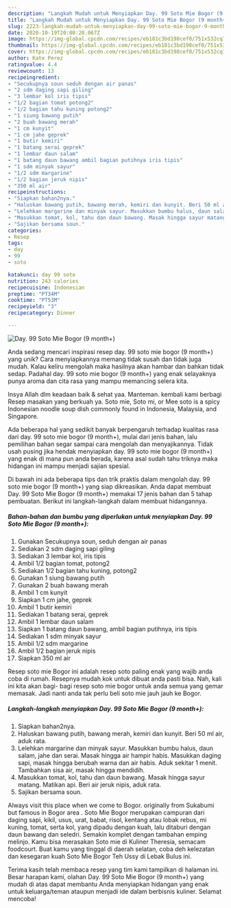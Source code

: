 ```yaml
---
description: "Langkah Mudah untuk Menyiapkan Day. 99 Soto Mie Bogor (9 month+) Anti Gagal"
title: "Langkah Mudah untuk Menyiapkan Day. 99 Soto Mie Bogor (9 month+) Anti Gagal"
slug: 2223-langkah-mudah-untuk-menyiapkan-day-99-soto-mie-bogor-9-month-anti-gagal
date: 2020-10-19T20:08:20.067Z
image: https://img-global.cpcdn.com/recipes/eb181c3bd198cef0/751x532cq70/day-99-soto-mie-bogor-9-month-foto-resep-utama.jpg
thumbnail: https://img-global.cpcdn.com/recipes/eb181c3bd198cef0/751x532cq70/day-99-soto-mie-bogor-9-month-foto-resep-utama.jpg
cover: https://img-global.cpcdn.com/recipes/eb181c3bd198cef0/751x532cq70/day-99-soto-mie-bogor-9-month-foto-resep-utama.jpg
author: Kate Perez
ratingvalue: 4.4
reviewcount: 13
recipeingredient:
- "Secukupnya soun seduh dengan air panas"
- "2 sdm daging sapi giling"
- "3 lembar kol iris tipis"
- "1/2 bagian tomat potong2"
- "1/2 bagian tahu kuning potong2"
- "1 siung bawang putih"
- "2 buah bawang merah"
- "1 cm kunyit"
- "1 cm jahe geprek"
- "1 butir kemiri"
- "1 batang serai geprek"
- "1 lembar daun salam"
- "1 batang daun bawang ambil bagian putihnya iris tipis"
- "1 sdm minyak sayur"
- "1/2 sdm margarine"
- "1/2 bagian jeruk nipis"
- "350 ml air"
recipeinstructions:
- "Siapkan bahan2nya."
- "Haluskan bawang putih, bawang merah, kemiri dan kunyit. Beri 50 ml air, aduk rata."
- "Lelehkan margarine dan minyak sayur. Masukkan bumbu halus, daun salam, jahe dan serai. Masak hingga air hampir habis. Masukkan daging sapi, masak hingga berubah warna dan air habis. Aduk sekitar 1 menit. Tambahkan sisa air, masak hingga mendidih."
- "Masukkan tomat, kol, tahu dan daun bawang. Masak hingga sayur matang. Matikan api. Beri air jeruk nipis, aduk rata."
- "Sajikan bersama soun."
categories:
- Resep
tags:
- day
- 99
- soto

katakunci: day 99 soto 
nutrition: 243 calories
recipecuisine: Indonesian
preptime: "PT34M"
cooktime: "PT53M"
recipeyield: "3"
recipecategory: Dinner

---
```



![Day. 99 Soto Mie Bogor (9 month+)](https://img-global.cpcdn.com/recipes/eb181c3bd198cef0/751x532cq70/day-99-soto-mie-bogor-9-month-foto-resep-utama.jpg)

Anda sedang mencari inspirasi resep day. 99 soto mie bogor (9 month+) yang unik? Cara menyiapkannya memang tidak susah dan tidak juga mudah. Kalau keliru mengolah maka hasilnya akan hambar dan bahkan tidak sedap. Padahal day. 99 soto mie bogor (9 month+) yang enak selayaknya punya aroma dan cita rasa yang mampu memancing selera kita.

Insya Allah dlm keadaan baik &amp; sehat yaa. Manteman. kembali kami berbagi Resep masakan yang berkuah ya. Soto mie, Soto mi, or Mee soto is a spicy Indonesian noodle soup dish commonly found in Indonesia, Malaysia, and Singapore.

Ada beberapa hal yang sedikit banyak berpengaruh terhadap kualitas rasa dari day. 99 soto mie bogor (9 month+), mulai dari jenis bahan, lalu pemilihan bahan segar sampai cara mengolah dan menyajikannya. Tidak usah pusing jika hendak menyiapkan day. 99 soto mie bogor (9 month+) yang enak di mana pun anda berada, karena asal sudah tahu triknya maka hidangan ini mampu menjadi sajian spesial.


Di bawah ini ada beberapa tips dan trik praktis dalam mengolah day. 99 soto mie bogor (9 month+) yang siap dikreasikan. Anda dapat membuat Day. 99 Soto Mie Bogor (9 month+) memakai 17 jenis bahan dan 5 tahap pembuatan. Berikut ini langkah-langkah dalam membuat hidangannya.

<!--inarticleads1-->

##### Bahan-bahan dan bumbu yang diperlukan untuk menyiapkan Day. 99 Soto Mie Bogor (9 month+):

1. Gunakan Secukupnya soun, seduh dengan air panas
1. Sediakan 2 sdm daging sapi giling
1. Sediakan 3 lembar kol, iris tipis
1. Ambil 1/2 bagian tomat, potong2
1. Sediakan 1/2 bagian tahu kuning, potong2
1. Gunakan 1 siung bawang putih
1. Gunakan 2 buah bawang merah
1. Ambil 1 cm kunyit
1. Siapkan 1 cm jahe, geprek
1. Ambil 1 butir kemiri
1. Sediakan 1 batang serai, geprek
1. Ambil 1 lembar daun salam
1. Siapkan 1 batang daun bawang, ambil bagian putihnya, iris tipis
1. Sediakan 1 sdm minyak sayur
1. Ambil 1/2 sdm margarine
1. Ambil 1/2 bagian jeruk nipis
1. Siapkan 350 ml air


Resep soto mie Bogor ini adalah resep soto paling enak yang wajib anda coba di rumah. Resepnya mudah kok untuk dibuat anda pasti bisa. Nah, kali ini kita akan bagi- bagi resep soto mie bogor untuk anda semua yang gemar memasak. Jadi nanti anda tak perlu beli soto mie jauh jauh ke Bogor. 

<!--inarticleads2-->

##### Langkah-langkah menyiapkan Day. 99 Soto Mie Bogor (9 month+):

1. Siapkan bahan2nya.
1. Haluskan bawang putih, bawang merah, kemiri dan kunyit. Beri 50 ml air, aduk rata.
1. Lelehkan margarine dan minyak sayur. Masukkan bumbu halus, daun salam, jahe dan serai. Masak hingga air hampir habis. Masukkan daging sapi, masak hingga berubah warna dan air habis. Aduk sekitar 1 menit. Tambahkan sisa air, masak hingga mendidih.
1. Masukkan tomat, kol, tahu dan daun bawang. Masak hingga sayur matang. Matikan api. Beri air jeruk nipis, aduk rata.
1. Sajikan bersama soun.


Always visit this place when we come to Bogor. originally from Sukabumi but famous in Bogor area . Soto Mie Bogor merupakan campuran dari daging sapi, kikil, usus, urat, babat, risol, kentang atau lobak rebus, mi kuning, tomat, serta kol, yang dipadu dengan kuah, lalu ditaburi dengan daun bawang dan seledri. Semakin komplet dengan tambahan emping melinjo. Kamu bisa merasakan Soto mie di Kuliner Theresia, semacam foodcourt. Buat kamu yang tinggal di daerah selatan, coba deh kelezatan dan kesegaran kuah Soto Mie Bogor Teh Ussy di Lebak Bulus ini. 

Terima kasih telah membaca resep yang tim kami tampilkan di halaman ini. Besar harapan kami, olahan Day. 99 Soto Mie Bogor (9 month+) yang mudah di atas dapat membantu Anda menyiapkan hidangan yang enak untuk keluarga/teman ataupun menjadi ide dalam berbisnis kuliner. Selamat mencoba!
